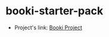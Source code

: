 # booki-starter-pack
- Project's link: <a href="https://jeanmotte.github.io/Motte_Jean_2_Booki_070924/" target="_blank" rel="noopener noreferrer">Booki Project</a>
